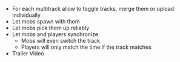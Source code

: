 * For each multitrack allow to toggle tracks, merge them or upload individually
* Let mobs spawn with them
* Let mobs pick them up reliably
* Let mobs and players synchronize
    * Mobs will even switch the track
    * Players will only match the time if the track matches
* Trailer Video